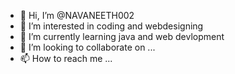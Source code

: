- 👋 Hi, I’m @NAVANEETH002
- 👀 I’m interested in coding and webdesigning
- 🌱 I’m currently learning java and web devlopment
- 💞️ I’m looking to collaborate on ...
- 📫 How to reach me ...

<!---
NAVANEETH002/NAVANEETH002 is a ✨ special ✨ repository because its `README.md` (this file) appears on your GitHub profile.
You can click the Preview link to take a look at your changes.
--->
